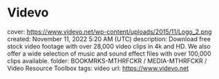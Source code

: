 # Videvo

cover: https://www.videvo.net/wp-content/uploads/2015/11/Logo_2.png
created: November 11, 2022 5:20 AM (UTC)
description: Download free stock video footage with over 28,000 video clips in 4k and HD. We also offer a wide selection of music and sound effect files with over 100,000 clips available.
folder: BOOKMRKS-MTHRFCKR / MEDIA-MTHRFCKR / Video Resource Toolbox
tags: video
url: https://www.videvo.net